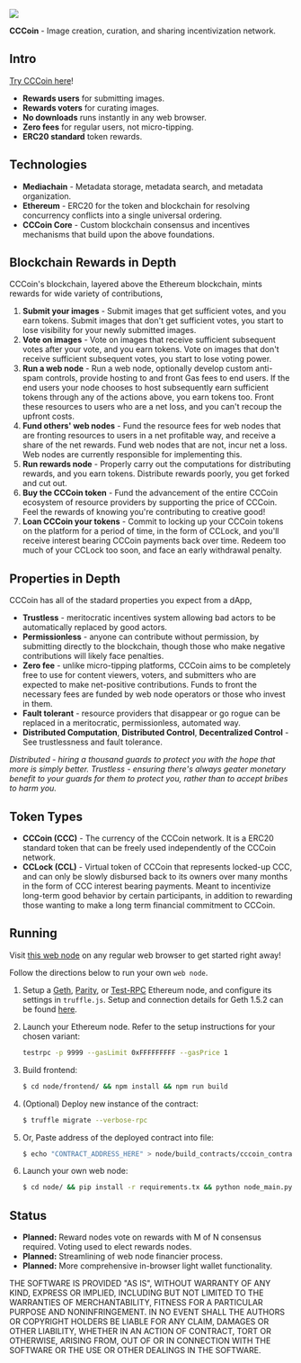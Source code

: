 [<img src="https://github.com/mediachainlabs/cccoin/raw/master/images/cccoin_13.png">](https://github.com/mediachainlabs/cccoin/raw/master/images/cccoin_13.png)

**CCCoin** - Image creation, curation, and sharing incentivization network.

## Intro

[Try CCCoin here](http://52.168.175.195)!

- **Rewards users** for submitting images.
- **Rewards voters** for curating images.
- **No downloads** runs instantly in any web browser.
- **Zero fees** for regular users, not micro-tipping.
- **ERC20 standard** token rewards.

## Technologies

- **Mediachain** - Metadata storage, metadata search, and metadata organization.
- **Ethereum** - ERC20 for the token and blockchain for resolving concurrency conflicts into a single universal ordering.
- **CCCoin Core** - Custom blockchain consensus and incentives mechanisms that build upon the above foundations.

## Blockchain Rewards in Depth

CCCoin's blockchain, layered above the Ethereum blockchain, mints rewards for wide variety of contributions,

1. **Submit your images** - Submit images that get sufficient votes, and you earn tokens. Submit images that don't get sufficient votes, you start to lose visibility for your newly submitted images.
2. **Vote on images** - Vote on images that receive sufficient subsequent votes after your vote, and you earn tokens. Vote on images that don't receive sufficient subsequent votes, you start to lose voting power.
3. **Run a web node** - Run a web node, optionally develop custom anti-spam controls, provide hosting to and front Gas fees to end users. If the end users your node chooses to host subsequently earn sufficient tokens through any of the actions above, you earn tokens too. Front these resources to users who are a net loss, and you can't recoup the upfront costs.
4. **Fund others' web nodes** - Fund the resource fees for web nodes that are fronting resources to users in a net profitable way, and receive a share of the net rewards. Fund web nodes that are not, incur net a loss. Web nodes are currently responsible for implementing this.
5. **Run rewards node** - Properly carry out the computations for distributing rewards, and you earn tokens. Distribute rewards poorly, you get forked and cut out.
6. **Buy the CCCoin token** - Fund the advancement of the entire CCCoin ecosystem of resource providers by supporting the price of CCCoin. Feel the rewards of knowing you're contributing to creative good!
7. **Loan CCCoin your tokens** - Commit to locking up your CCCoin tokens on the platform for a period of time, in the form of CCLock, and you'll receive interest bearing CCCoin payments back over time. Redeem too much of your CCLock too soon, and face an early withdrawal penalty.

## Properties in Depth

CCCoin has all of the stadard properties you expect from a dApp,

- **Trustless** - meritocratic incentives system allowing bad actors to be automatically replaced by good actors.
- **Permissionless** - anyone can contribute without permission, by submitting directly to the blockchain, though those who make negative contributions will likely face penalties.
- **Zero fee** - unlike micro-tipping platforms, CCCoin aims to be completely free to use for content viewers, voters, and submitters who are expected to make net-positive contributions. Funds to front the necessary fees are funded by web node operators or those who invest in them.
- **Fault tolerant** - resource providers that disappear or go rogue can be replaced in a meritocratic, permissionless, automated way.
- **Distributed Computation**, **Distributed Control**, **Decentralized Control** - See trustlessness and fault tolerance.

*Distributed - hiring a thousand guards to protect you with the hope that more is simply better. Trustless - ensuring there's always geater monetary benefit to your guards for them to protect you, rather than to accept bribes to harm you.*

## Token Types

- **CCCoin (CCC)** - The currency of the CCCoin network. It is a ERC20 standard token that can be freely used independently of the CCCoin network.
- **CCLock (CCL)** - Virtual token of CCCoin that represents locked-up CCC, and can only be slowly disbursed back to its owners over many months in the form of CCC interest bearing payments. Meant to incentivize long-term good behavior by certain participants, in addition to rewarding those wanting to make a long term financial commitment to CCCoin.


## Running

Visit [this web node](http://52.168.175.195) on any regular web browser to get started right away!

Follow the directions below to run your own `web node`.

1. Setup a [Geth](https://ethereum.github.io/go-ethereum/downloads/), [Parity](https://ethcore.io/parity.html), or [Test-RPC](https://github.com/ethereumjs/testrpc) Ethereum node, and configure its settings in `truffle.js`. Setup and connection details for Geth 1.5.2 can be found [here](https://gist.github.com/parkan/5b99978279b5c58ca0fdff0c18ed6d88).


2. Launch your Ethereum node. Refer to the setup instructions for your chosen variant:
   
   ```bash
   testrpc -p 9999 --gasLimit 0xFFFFFFFFF --gasPrice 1
   ```

3. Build frontend:

    ```bash
    $ cd node/frontend/ && npm install && npm run build
    ```
4. (Optional) Deploy new instance of the contract:

    ```bash
    $ truffle migrate --verbose-rpc
    ```

5. Or, Paste address of the deployed contract into file:

    ```bash
    $ echo "CONTRACT_ADDRESS_HERE" > node/build_contracts/cccoin_contract_address.txt
    ```

6. Launch your own web node:

    ```bash
    $ cd node/ && pip install -r requirements.tx && python node_main.py start_web
    ```

## Status

- **Planned:** Reward nodes vote on rewards with M of N consensus required. Voting used to elect rewards nodes.
- **Planned:** Streamlining of web node financier process.
- **Planned:** More comprehensive in-browser light wallet functionality.

THE SOFTWARE IS PROVIDED "AS IS", WITHOUT WARRANTY OF ANY KIND, EXPRESS OR IMPLIED, INCLUDING BUT NOT LIMITED TO THE WARRANTIES OF MERCHANTABILITY,
FITNESS FOR A PARTICULAR PURPOSE AND NONINFRINGEMENT. IN NO EVENT SHALL THE AUTHORS OR COPYRIGHT HOLDERS BE LIABLE FOR ANY CLAIM, DAMAGES OR OTHER
LIABILITY, WHETHER IN AN ACTION OF CONTRACT, TORT OR OTHERWISE, ARISING FROM, OUT OF OR IN CONNECTION WITH THE SOFTWARE OR THE USE OR OTHER DEALINGS IN THE SOFTWARE.
